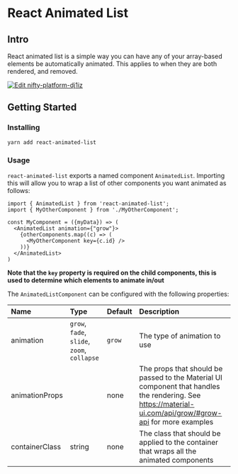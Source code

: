 # React Animated List

## Intro

React animated list is a simple way you can have any of your array-based elements be automatically animated. This applies to when they are both rendered, and removed.

[![Edit nifty-platform-dj1iz](https://codesandbox.io/static/img/play-codesandbox.svg)](https://codesandbox.io/s/nifty-platform-dj1iz?fontsize=14&hidenavigation=1&theme=dark)

## Getting Started

### Installing

`yarn add react-animated-list`

### Usage

`react-animated-list` exports a named component `AnimatedList`. Importing this will allow you to wrap a list of other components you want animated as follows:

```
import { AnimatedList } from 'react-animated-list';
import { MyOtherComponent } from './MyOtherComponent';

const MyComponent = ({myData}) => (
  <AnimatedList animation={"grow"}>
    {otherComponents.map((c) => (
      <MyOtherComponent key={c.id} />
    ))}
  </AnimatedList>
)
```

**Note that the `key` property is required on the child components, this is used to determine which elements to animate in/out**

The `AnimatedListComponent` can be configured with the following properties:

| Name           | Type                                        | Default | Description                                                                                                                                               |
| :------------- | :------------------------------------------ | :------ | :-------------------------------------------------------------------------------------------------------------------------------------------------------- |
| animation      | `grow`, `fade`, `slide`, `zoom`, `collapse` | `grow`  | The type of animation to use                                                                                                                              |
| animationProps |                                             | none    | The props that should be passed to the Material UI component that handles the rendering. See https://material-ui.com/api/grow/#grow-api for more examples |
| containerClass | string                                      | none    | The class that should be applied to the container that wraps all the animated components                                                                  |
